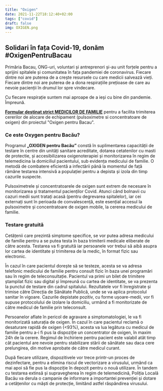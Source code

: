 ```yaml
---
title: "Oxigen"
date: 2021-11-22T18:12:40+02:00
tags: ["covid"]
draft: false
img: OXIGEN.png
---
```


## Solidari în fața Covid-19, donăm #OxigenPentruBacau

Primăria Bacau, ONG-uri, voluntari și antreprenori și-au unit forțele pentru a sprijini spitalele și comunitatea în fața pandemiei de coronavirus. Fiecare dintre noi are puterea de a crește resursele cu care medicii salvează vieți. Fiecare dintre noi are puterea de a dona respirațiile prețioase de care au nevoie pacienții în drumul lor spre vindecare.

Cu fiecare respirație suntem mai aproape de a ieși cu bine din pandemie. Împreună. 


**[Formular destinat strict MEDICILOR DE FAMILIE](https://docs.google.com/forms/d/e/1FAIpQLSfRYN6XmLxm-leEFhM-_xgI2mYI52sb4jaHyjbwPzPE3jhhxA/viewform)** pentru a facilita trimiterea cererilor de alocare de echipament (pulsoximetre si concentratoare de oxigen) din proiectul "Oxigen pentru Bacau".

### Ce este Oxygen pentru Bacău?


Programul **„OXIGEN pentru Bacău”** constă în suplimentarea capacității de testare în centre din unități sanitare acreditate, dotarea cetatenilor cu masti de protectie, și accesibilizarea oxigenoterapiei și monitorizarea în regim de telemedicina la domiciliul pacientului, sub evidența medicului de familie. O metodă de combatere eficientă a infectării până la momentul de față rămâne testarea intensivă a populației pentru a depista și izola din timp cazurile suspecte.

Pulsoximetrele și concentratoarele de oxigen sunt extrem de necesare în monitorizarea și tratamentul pacienților Covid. Atunci când bolnavii cu cazuri medii sunt tratați acasă (pentru degrevarea spitalelor), iar cei externați sunt în perioada de convalescență, este esențial accesul la pulsoximetre și concentratoare de oxigen mobile, la cererea medicului de familie. 


### Testare gratuită


Cetățenii care prezintă simptome specifice, se vor putea adresa medicului de familie pentru a se putea testa în baza trimiterii medicale eliberate de către acesta. Testarea va fi gratuită iar persoanele vor trebui să aibă asupra lor cartea de identitate și trimiterea de la medic, în format fizic sau electronic.

În cazul în care pacientul dorește să se testeze, acesta se va adresa telefonic medicului de familie pentru consult fizic în baza unei programări sau în regim de teleconsultație. Pacientul va primi un bilet de trimitere ștampilat fizic sau digital și împreună cu cartea de identitate, se va prezenta la punctul de testare din cadrul spitalului. Rezultatele vor fi înregistrate și trimise către Direcția de Sănătate Publică, unde se va aplica protocolul sanitar în vigoare. Cazurile depistate pozitiv, cu forme ușoare-medii, vor fi supuse protocolului de izolare la domiciliu, urmând a fi monitorizate de către medicul de familie prin teleconsult.

Persoanelor aflate în pericol de agravare a simptomatologiei, le va fi monitorizată saturația de oxigen. În cazul în care pacientul reclamă o desaturare rapidă de oxigen (<93%), acesta va lua legătura cu medicul de familie pentru a-i fi pus la dispoziție un concentrator de oxigen, în maxim 24h de la cerere. Regimul de închiriere pentru pacient este valabil atât timp cât pacientul are nevoie pentru stabilizare stării de sănătate sau daca cere prelungirea, din motive aprobate de către medicul curant.

După fiecare utilizare, dispozitivele vor trece printr-un proces de dezinfectare, pentru a elimina riscul de vectorizare a virusului, urmând ca mai apoi să fie pus la dispoziție în depozit pentru o nouă utilizare. În tandem cu testarea extinsă și supravegherea în regim de telemedicină, Poliția Locală Bacău va derula o campanie de informare a importantei prevenției și dotare a cetățenilor cu măști de protecție, limitând astfel răspândirea virusului.